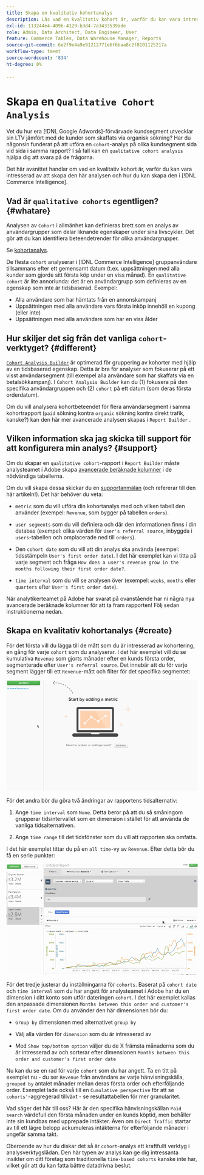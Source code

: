 ```yaml
---
title: Skapa en kvalitativ kohortanalys
description: Läs vad en kvalitativ kohort är, varför du kan vara intresserad av att skapa den här analysen och hur du kan skapa den i Commerce Intelligence.
exl-id: 113244e4-409b-4129-b3d4-7a3433539ade
role: Admin, Data Architect, Data Engineer, User
feature: Commerce Tables, Data Warehouse Manager, Reports
source-git-commit: 6e2f9e4a9e91212771e6f6baa8c2f8101125217a
workflow-type: tm+mt
source-wordcount: '834'
ht-degree: 0%

---
```


# Skapa en `Qualitative Cohort Analysis`

Vet du hur era [!DNL Google Adwords]-förvärvade kundsegment utvecklar sin LTV jämfört med de kunder som skaffats via organisk sökning? Har du någonsin funderat på att utföra en `cohort`-analys på olika kundsegment sida vid sida i samma rapport? I så fall kan en `qualitative cohort analysis` hjälpa dig att svara på de frågorna.

Det här avsnittet handlar om vad en kvalitativ kohort är, varför du kan vara intresserad av att skapa den här analysen och hur du kan skapa den i [!DNL Commerce Intelligence].

## Vad är `qualitative cohorts` egentligen? {#whatare}

Analysen av `Cohort` i allmänhet kan definieras brett som en analys av användargrupper som delar liknande egenskaper under sina livscykler. Det gör att du kan identifiera beteendetrender för olika användargrupper.

Se [kohortanalys](https://www.cohortanalysis.com/).

De flesta `cohort` analyserar i [!DNL Commerce Intelligence] gruppanvändare tillsammans efter ett gemensamt datum (t.ex. uppsättningen med alla kunder som gjorde sitt första köp under en viss månad). En `qualitative cohort` är lite annorlunda: det är en användargrupp som definieras av en egenskap som inte är tidsbaserad. Exempel:

* Alla användare som har hämtats från en annonskampanj
* Uppsättningen med alla användare vars första inköp innehöll en kupong (eller inte)
* Uppsättningen med alla användare som har en viss ålder

## Hur skiljer det sig från det vanliga `cohort`-verktyget? {#different}

[`Cohort Analysis Builder`](../dev-reports/cohort-rpt-bldr.md) är optimerad för gruppering av kohorter med hjälp av en tidsbaserad egenskap. Detta är bra för analyser som fokuserar på ett visst användarsegment (till exempel alla användare som har skaffats via en betalsökkampanj). I `Cohort Analysis Builder` kan du (1) fokusera på den specifika användargruppen och (2) `cohort` på ett datum (som deras första orderdatum).

Om du vill analysera kohortbeteendet för flera användarsegment i samma kohortrapport (`paid` sökning kontra `organic` sökning kontra direkt trafik, kanske?) kan den här mer avancerade analysen skapas i `Report Builder` .

## Vilken information ska jag skicka till support för att konfigurera min analys? {#support}

Om du skapar en `qualitative cohort`-rapport i `Report Builder` måste analysteamet i Adobe skapa [avancerade beräknade kolumner](../data-warehouse-mgr/creating-calculated-columns.md) i de nödvändiga tabellerna.

Om du vill skapa dessa skickar du en [supportanmälan](https://experienceleague.adobe.com/docs/commerce-knowledge-base/kb/troubleshooting/miscellaneous/mbi-service-policies.html) (och refererar till den här artikeln!). Det här behöver du veta:

* `metric` som du vill utföra din kohortanalys med och vilken tabell den använder (exempel: `Revenue`, som bygger på tabellen `orders`).

* `user segments` som du vill definiera och där den informationen finns i din databas (exempel: olika värden för `User's referral source`, inbyggda i `users`-tabellen och omplacerade ned till `orders`).

* Den `cohort date` som du vill att din analys ska använda (exempel: tidsstämpeln `User's first order date`). I det här exemplet kan vi titta på varje segment och fråga `How does a user's revenue grow in the months following their first order date?`.

* `time interval` som du vill se analysen över (exempel: `weeks`, `months` eller `quarters` efter `User's first order date`).

När analytikerteamet på Adobe har svarat på ovanstående har ni några nya avancerade beräknade kolumner för att ta fram rapporten! Följ sedan instruktionerna nedan.

## Skapa en kvalitativ kohortanalys {#create}

För det första vill du lägga till de mått som du är intresserad av kohortering, en gång för varje `cohort` som du analyserar. I det här exemplet vill du se kumulativa `Revenue` som gjorts månader efter en kunds första order, segmenterade efter `User's referral source`. Det innebär att du för varje segment lägger till ett `Revenue`-mått och filter för det specifika segmentet:

![](../../assets/qualcohort1.gif)

För det andra bör du göra två ändringar av rapportens tidsalternativ:

1. Ange `time interval` som `None`. Detta beror på att du så småningom grupperar tidsintervallet som en dimension i stället för att använda de vanliga tidsalternativen.

1. Ange `time range` till det tidsfönster som du vill att rapporten ska omfatta.

I det här exemplet tittar du på en `all time`-vy av `Revenue`. Efter detta bör du få en serie punkter:

![](../../assets/qualcohort2.gif)

För det tredje justerar du inställningarna för `cohorts`. Baserat på `cohort date` och `time interval` som du har angett för analysteamet i Adobe har du en dimension i ditt konto som utför dateringen `cohort`. I det här exemplet kallas den anpassade dimensionen `Months between this order and customer's first order date`. Om du använder den här dimensionen bör du:

* `Group by` dimensionen med alternativet `group by`

* Välj alla värden för `dimension` som du är intresserad av

* Med `Show top/bottom option` väljer du de X främsta månaderna som du är intresserad av och sorterar efter dimensionen `Months between this order and customer's first order date`

Nu kan du se en rad för varje `cohort` som du har angett. Ta en titt på exemplet nu - du ser `Revenue` från användare av varje hänvisningskälla, `grouped by` antalet månader mellan deras första order och efterföljande order. Exemplet lade också till en `Cumulative perspective` för att se `cohorts'`-aggregerad tillväxt - se resultattabellen för mer granularitet.

Vad säger det här till oss? Här är den specifika hänvisningskällan `Paid search` värdefull den första månaden under en kunds köptid, men behåller inte sin kundbas med upprepade intäkter. Även om `Direct Traffic` startar av till ett lägre belopp ackumuleras intäkterna för efterföljande månader i ungefär samma takt.

Oberoende av hur du diskar det så är `cohort`-analys ett kraftfullt verktyg i analysverktygslådan. Den här typen av analys kan ge dig intressanta insikter om ditt företag som traditionella `time-based cohorts` kanske inte har, vilket gör att du kan fatta bättre datadrivna beslut.
